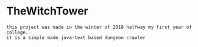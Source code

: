 # TheWitchTower
	this project was made in the winter of 2018 halfway my first year of college.
	it is a simple made java-text based dungeon crawler

